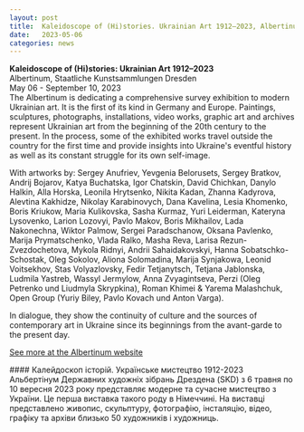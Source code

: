 ```yaml
---
layout: post
title:  Kaleidoscope of (Hi)stories. Ukrainian Art 1912–2023, Albertinum
date:   2023-05-06
categories: news
---
```


<section markdown="1" class="EN">

**Kaleidoscope of (Hi)stories: Ukrainian Art 1912–2023** <br>
Albertinum, Staatliche Kunstsammlungen Dresden <br>
May 06 - September 10, 2023
<br>
The Albertinum is dedicating a comprehensive survey exhibition to modern Ukrainian art. It is the first of its kind in Germany and Europe. Paintings, sculptures, photographs, installations, video works, graphic art and archives represent Ukrainian art from the beginning of the 20th century to the present. In the process, some of the exhibited works travel outside the country for the first time and provide insights into Ukraine's eventful history as well as its constant struggle for its own self-image.

With artworks by: Sergey Anufriev, Yevgenia Belorusets, Sergey Bratkov, Andrij Bojarov, Katya Buchatska, Igor Chatskin, David Chichkan, Danylo Halkin, Alla Horska, Leonila Hrytsenko, Nikita Kadan, Zhanna Kadyrova, Alevtina Kakhidze, Nikolay Karabinovych, Dana Kavelina, Lesia Khomenko, Boris Kriukow, Maria Kulikovska, Sasha Kurmaz, Yuri Leiderman, Kateryna Lysovenko, Larion Lozovyi, Pavlo Makov, Boris Mikhailov, Lada Nakonechna, Wiktor Palmow, Sergei Paradschanow, Oksana Pavlenko, Marija Prymatschenko, Vlada Ralko, Masha Reva, Larisa Rezun-Zvezdochetova, Mykola Ridnyi, Andrii Sahaidakovskyi, Hanna Sobatschko-Schostak, Oleg Sokolov, Aliona Solomadina, Marija Synjakowa, Leonid Voitsekhov, Stas Volyazlovsky, Fedir Tetjanytsch, Tetjana Jablonska, Ludmila Yastreb, Wassyl Jermylow, Anna Zvyagintseva, Perzi (Oleg Petrenko und Liudmyla Skrypkina), Roman Khimei & Yarema Malashchuk, Open Group (Yuriy Biley, Pavlo Kovach und Anton Varga).

In dialogue, they show the continuity of culture and the sources of contemporary art in Ukraine since its beginnings from the avant-garde to the present day.


[See more at the Albertinum website](https://albertinum.skd.museum/en/ausstellungen/kaleidoscope-of-histories-ukrainian-art-1912-2023/)

</section>

<section markdown="1" class="UKR">
#### Калейдоскоп історій. Українське мистецтво 1912-2023
<br>
Альбертінум Державних художніх зібрань Дрездена (SKD) з 6 травня по 10 вересня  2023 року представляє модерне та сучасне мистецтво з України. Це перша виставка такого роду в Німеччині. На виставці представлено живопис, скульптуру, фотографію, інсталяцію, відео, графіку та архіви близько 50 художників і художниць.
</section>
